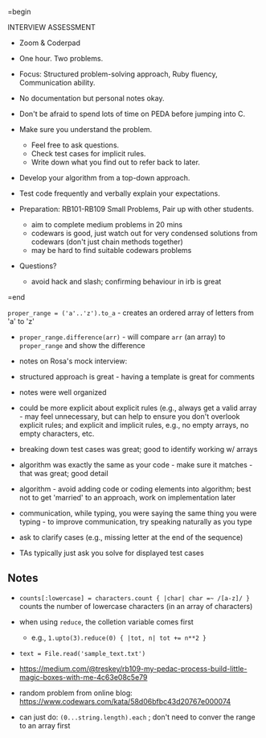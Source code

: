 =begin

INTERVIEW ASSESSMENT

- Zoom & Coderpad
- One hour. Two problems.
- Focus: Structured problem-solving approach, Ruby fluency, Communication ability.
- No documentation but personal notes okay.
- Don't be afraid to spend lots of time on PEDA before jumping into C.
- Make sure you understand the problem.
  - Feel free to ask questions.
  - Check test cases for implicit rules.
  - Write down what you find out to refer back to later.
- Develop your algorithm from a top-down approach.
- Test code frequently and verbally explain your expectations.
- Preparation: RB101-RB109 Small Problems, Pair up with other students.
    - aim to complete medium problems in 20 mins
    - codewars is good, just watch out for very condensed solutions from codewars (don't just chain methods together)
    - may be hard to find suitable codewars problems

- Questions?
  - avoid hack and slash;  confirming behaviour in irb is great

=end

`proper_range = ('a'..'z').to_a` - creates an ordered array of letters from 'a' to 'z'
- `proper_range.difference(arr)` - will compare `arr` (an array) to `proper_range` and show the difference

- notes on Rosa's mock interview:
- structured approach is great - having a template is great for comments
- notes were well organized
- could be more explicit about explicit rules (e.g., always get a valid array - may feel unnecessary, but can help to ensure you don't overlook explicit rules;  and explicit and implicit rules, e.g., no empty arrays, no empty characters, etc.
- breaking down test cases was great; good to identify working w/ arrays
- algorithm was exactly the same as your code - make sure it matches - that was great;  good detail
- algorithm - avoid adding code or coding elements into algorithm;  best not to get 'married' to an approach, work on implementation later
- communication, while typing, you were saying the same thing you were typing - to improve communication, try speaking naturally as you type
- ask to clarify cases (e.g., missing letter at the end of the sequence)
- TAs typically just ask you solve for displayed test cases

## Notes
- `counts[:lowercase] = characters.count { |char| char =~ /[a-z]/ }` counts the number of lowercase characters (in an array of characters)
- when using `reduce`, the colletion variable comes first
  - e.g., `1.upto(3).reduce(0) { |tot, n| tot += n**2 }`
- `text = File.read('sample_text.txt')`
- https://medium.com/@treskey/rb109-my-pedac-process-build-little-magic-boxes-with-me-4c63e08c5e79

- random problem from online blog:  https://www.codewars.com/kata/58d06bfbc43d20767e000074


- can just do:  `(0...string.length).each` ;  don't need to conver the range to an array first
